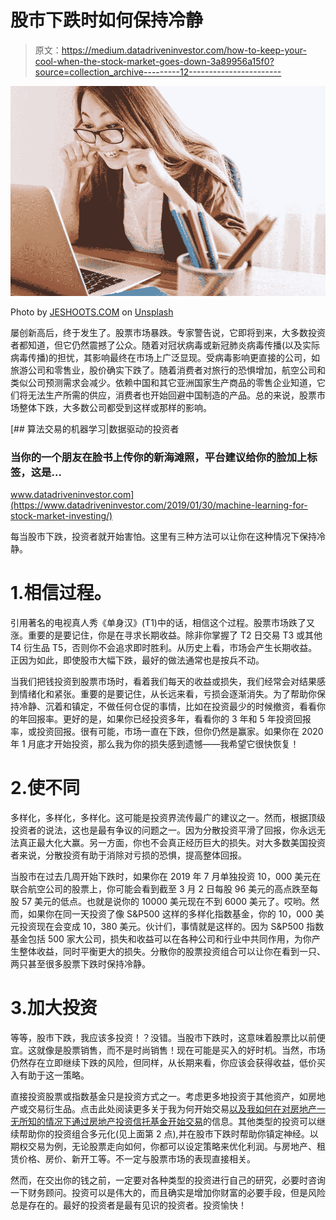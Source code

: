 # 股市下跌时如何保持冷静

> 原文：<https://medium.datadriveninvestor.com/how-to-keep-your-cool-when-the-stock-market-goes-down-3a89956a15f0?source=collection_archive---------12----------------------->

![](img/f4aef55f7be33235a7e0535ec1b1df97.png)

Photo by [JESHOOTS.COM](https://unsplash.com/@jeshoots?utm_source=unsplash&utm_medium=referral&utm_content=creditCopyText) on [Unsplash](https://unsplash.com/?utm_source=unsplash&utm_medium=referral&utm_content=creditCopyText)

屡创新高后，终于发生了。股票市场暴跌。专家警告说，它即将到来，大多数投资者都知道，但它仍然震撼了公众。随着对冠状病毒或新冠肺炎病毒传播(以及实际病毒传播)的担忧，其影响最终在市场上广泛显现。受病毒影响更直接的公司，如旅游公司和零售业，股价确实下跌了。随着消费者对旅行的恐惧增加，航空公司和类似公司预测需求会减少。依赖中国和其它亚洲国家生产商品的零售企业知道，它们将无法生产所需的供应，消费者也开始回避中国制造的产品。总的来说，股票市场整体下跌，大多数公司都受到这样或那样的影响。

[](https://www.datadriveninvestor.com/2019/01/30/machine-learning-for-stock-market-investing/) [## 算法交易的机器学习|数据驱动的投资者

### 当你的一个朋友在脸书上传你的新海滩照，平台建议给你的脸加上标签，这是…

www.datadriveninvestor.com](https://www.datadriveninvestor.com/2019/01/30/machine-learning-for-stock-market-investing/) 

每当股市下跌，投资者就开始害怕。这里有三种方法可以让你在这种情况下保持冷静。

# 1.相信过程。

引用著名的电视真人秀《单身汉》(T1)中的话，相信这个过程。股票市场跌了又涨。重要的是要记住，你是在寻求长期收益。除非你掌握了 T2 日交易 T3 或其他 T4 衍生品 T5，否则你不会追求即时胜利。从历史上看，市场会产生长期收益。正因为如此，即使股市大幅下跌，最好的做法通常也是按兵不动。

当我们把钱投资到股票市场时，看着我们每天的收益或损失，我们经常会对结果感到情绪化和紧张。重要的是要记住，从长远来看，亏损会逐渐消失。为了帮助你保持冷静、沉着和镇定，不做任何仓促的事情，比如在投资最少的时候撤资，看看你的年回报率。更好的是，如果你已经投资多年，看看你的 3 年和 5 年投资回报率，或投资回报。很有可能，市场一直在下跌，但你仍然是赢家。如果你在 2020 年 1 月底才开始投资，那么我为你的损失感到遗憾——我希望它很快恢复！

# 2.使不同

多样化，多样化，多样化。这可能是投资界流传最广的建议之一。然而，根据顶级投资者的说法，这也是最有争议的问题之一。因为分散投资平滑了回报，你永远无法真正最大化大赢。另一方面，你也不会真正经历巨大的损失。对大多数美国投资者来说，分散投资有助于消除对亏损的恐惧，提高整体回报。

当股市在过去几周开始下跌时，如果你在 2019 年 7 月单独投资 10，000 美元在联合航空公司的股票上，你可能会看到截至 3 月 2 日每股 96 美元的高点跌至每股 57 美元的低点。也就是说你的 10000 美元现在不到 6000 美元了。哎哟。然而，如果你在同一天投资了像 S&P500 这样的多样化指数基金，你的 10，000 美元投资现在会变成 10，380 美元。伙计们，事情就是这样的。因为 S&P500 指数基金包括 500 家大公司，损失和收益可以在各种公司和行业中共同作用，为你产生整体收益，同时平衡更大的损失。分散你的股票投资组合可以让你在看到一只、两只甚至很多股票下跌时保持冷静。

# 3.加大投资

等等，股市下跌，我应该多投资！？没错。当股市下跌时，这意味着股票比以前便宜。这就像是股票销售，而不是时尚销售！现在可能是买入的好时机。当然，市场仍然存在立即继续下跌的风险，但同样，从长期来看，你应该会获得收益，低价买入有助于这一策略。

直接投资股票或指数基金只是投资方式之一。考虑更多地投资于其他资产，如房地产或交易衍生品。点击此处阅读更多关于我为何开始交易[以及我如何在对房地产](https://medium.com/@hollymeyers07/options-trading-why-i-started-trading-7531e89711f)[一无所知的情况下通过房地产投资信托基金开始交易](https://medium.com/@hollymeyers07/how-i-started-investing-when-i-didnt-know-how-to-invest-9900da09c1eb)的信息。其他类型的投资可以继续帮助你的投资组合多元化(见上面第 2 点),并在股市下跌时帮助你镇定神经。以期权交易为例，无论股票走向如何，你都可以设定策略来优化利润。与房地产、租赁价格、房价、新开工等。不一定与股票市场的表现直接相关。

然而，在交出你的钱之前，一定要对各种类型的投资进行自己的研究，必要时咨询一下财务顾问。投资可以是伟大的，而且确实是增加你财富的必要手段，但是风险总是存在的。最好的投资者是最有见识的投资者。投资愉快！